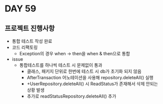 # DAY 59

## 프로젝트 진행사항
- 통합 테스트 작성 완료
- 코드 리팩토링
  - Exception의 경우 when -> then을 when & then으로 통합
- issue
  - 통합테스트를 하나씩 테스트 시 문제없이 통과
    - 클래스, 패키지 단위로 한번에 테스트 시 db가 초기화 되지 않음
    - AfterTransaction 어노테이션을 사용해 repository.deleteAll() 실행
    - +UserRepository.deleteAll() 시 ReadStatus가 존재해서 삭제 안되는 상황 발생
    - 추가로 readStatusRepository.deleteAll() 추가
